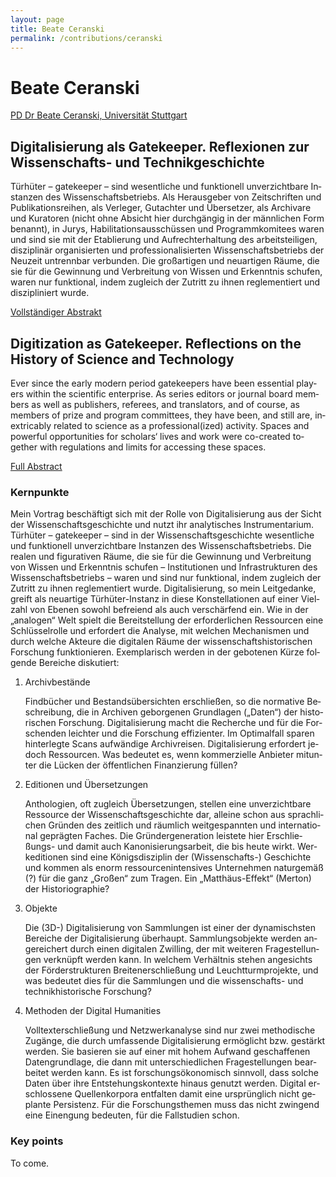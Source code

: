 ```yaml
---
layout: page
title: Beate Ceranski
permalink: /contributions/ceranski
---
```


# Beate Ceranski

[PD Dr Beate Ceranski, Universität Stuttgart](https://www.hi.uni-stuttgart.de/institut/team/Ceranski-00001/)

<div class="language-container">
<section lang="de" markdown="1">

## Digitalisierung als Gatekeeper. Reflexionen zur Wissenschafts- und Technikgeschichte

Türhüter – gatekeeper – sind wesentliche und funktionell unverzichtbare Instanzen des Wissenschaftsbetriebs. Als Herausgeber von Zeitschriften und Publikationsreihen, als Verleger, Gutachter und Übersetzer, als Archivare und Kuratoren (nicht ohne Absicht hier durchgängig in der männlichen Form benannt), in Jurys, Habilitationsausschüssen und Programmkomitees waren und sind sie mit der Etablierung und Aufrechterhaltung des arbeitsteiligen, disziplinär organisierten und professionalisierten Wissenschaftsbetriebs der Neuzeit untrennbar verbunden. Die großartigen und neuartigen Räume, die sie für die Gewinnung und Verbreitung von Wissen und Erkenntnis schufen, waren nur funktional, indem zugleich der Zutritt zu ihnen reglementiert und diszipliniert wurde.

[Vollständiger Abstrakt](Ceranski_de.pdf)

</section>
<section lang="en" markdown="1">

## Digitization as Gatekeeper. Reflections on the History of Science and Technology

Ever since the early modern period gatekeepers have been essential players within the scientific enterprise. As series editors or journal board members as well as publishers, referees, and translators, and of course, as members of prize and program committees, they have been, and still are, inextricably related to science as a professional(ized) activity. Spaces and powerful opportunities for scholars‘ lives and work were co-created together with regulations and limits for accessing these spaces.

[Full Abstract](ceranski_en.pdf)

</section>
</div>

<div class="language-container">
<section lang="de" markdown="1">

### Kernpunkte

Mein Vortrag beschäftigt sich mit der Rolle von Digitalisierung aus der Sicht der Wissenschaftsgeschichte und nutzt ihr analytisches Instrumentarium. Türhüter – gatekeeper – sind in der Wissenschaftsgeschichte wesentliche und funktionell unverzichtbare Instanzen des Wissenschaftsbetriebs. Die realen und figurativen Räume, die sie für die Gewinnung und Verbreitung von Wissen und Erkenntnis schufen – Institutionen und Infrastrukturen des Wissenschaftsbetriebs – waren und sind nur funktional, indem zugleich der Zutritt zu ihnen reglementiert wurde. Digitalisierung, so mein Leitgedanke, greift als neuartige Türhüter-Instanz in diese Konstellationen auf einer Vielzahl  von Ebenen sowohl befreiend als auch verschärfend ein. Wie in der „analogen“ Welt spielt die Bereitstellung der erforderlichen Ressourcen eine Schlüsselrolle und erfordert die Analyse, mit welchen Mechanismen und durch welche Akteure die digitalen Räume der wissenschaftshistorischen Forschung funktionieren. Exemplarisch werden in der gebotenen Kürze folgende Bereiche diskutiert:

1. Archivbestände

   Findbücher und Bestandsübersichten erschließen, so die normative Beschreibung, die in Archiven geborgenen Grundlagen („Daten“) der historischen Forschung. Digitalisierung macht die Recherche und  für die Forschenden leichter und die Forschung effizienter. Im Optimalfall sparen hinterlegte Scans aufwändige Archivreisen. Digitalisierung erfordert jedoch Ressourcen. Was bedeutet es, wenn kommerzielle Anbieter mitunter die Lücken der öffentlichen Finanzierung füllen?

2. Editionen und Übersetzungen

   Anthologien, oft zugleich Übersetzungen, stellen eine unverzichtbare Ressource der Wissenschaftsgeschichte dar, alleine schon aus sprachlichen Gründen des zeitlich und räumlich weitgespannten und international geprägten Faches. Die Gründergeneration leistete hier Erschließungs- und damit auch Kanonisierungsarbeit, die bis heute wirkt. Werkeditionen sind eine Königsdisziplin der (Wissenschafts-) Geschichte und kommen als enorm ressourcenintensives Unternehmen naturgemäß (?) für die ganz „Großen“ zum Tragen. Ein „Matthäus-Effekt“ (Merton) der Historiographie?

3. Objekte

   Die (3D-) Digitalisierung von Sammlungen ist einer der dynamischsten Bereiche der Digitalisierung überhaupt. Sammlungsobjekte werden angereichert durch einen digitalen Zwilling, der mit weiteren Fragestellungen verknüpft werden kann. In welchem Verhältnis stehen angesichts der Förderstrukturen Breitenerschließung und Leuchtturmprojekte, und was bedeutet dies für die Sammlungen und die wissenschafts- und technikhistorische Forschung? 

4. Methoden der Digital Humanities

   Volltexterschließung und Netzwerkanalyse sind nur zwei methodische Zugänge, die durch umfassende Digitalisierung ermöglicht bzw. gestärkt werden. Sie basieren sie auf einer mit hohem Aufwand geschaffenen Datengrundlage, die dann mit unterschiedlichen Fragestellungen bearbeitet werden kann. Es ist forschungsökonomisch sinnvoll, dass solche Daten über ihre Entstehungskontexte hinaus genutzt werden. Digital erschlossene Quellenkorpora entfalten damit eine ursprünglich nicht geplante Persistenz. Für die Forschungsthemen muss das nicht zwingend eine Einengung bedeuten, für die Fallstudien schon.

</section>
<section lang="en" markdown="1">

### Key points

To come.

</section>
</div>
